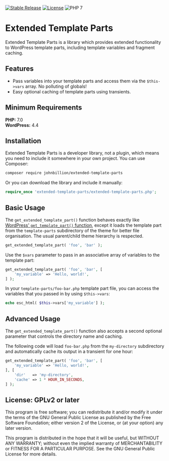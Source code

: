 [![Stable Release](https://img.shields.io/packagist/v/johnbillion/extended-template-parts.svg)](https://packagist.org/packages/johnbillion/extended-template-parts)
[![License](https://img.shields.io/badge/license-GPL_v2%2B-blue.svg)](https://github.com/johnbillion/extended-template-parts/blob/master/LICENSE)
![PHP 7](https://img.shields.io/badge/php-7-blue.svg)

# Extended Template Parts

Extended Template Parts is a library which provides extended functionality to WordPress template parts, including template variables and fragment caching.

## Features ##

 * Pass variables into your template parts and access them via the `$this->vars` array. No polluting of globals!
 * Easy optional caching of template parts using transients.

## Minimum Requirements ##

**PHP:** 7.0  
**WordPress:** 4.4  

## Installation ##

Extended Template Parts is a developer library, not a plugin, which means you need to include it somewhere in your own project.
You can use Composer:

```bash
composer require johnbillion/extended-template-parts
```

Or you can download the library and include it manually:

```php
require_once 'extended-template-parts/extended-template-parts.php';
```

## Basic Usage ##

The `get_extended_template_part()` function behaves exactly like [WordPress' `get_template_part()` function](https://developer.wordpress.org/reference/functions/get_template_part/), except it loads the template part from the `template-parts` subdirectory of the theme for better file organisation. The usual parent/child theme hierarchy is respected.

```php
get_extended_template_part( 'foo', 'bar' );
```

Use the `$vars` parameter to pass in an associative array of variables to the template part:

```php
get_extended_template_part( 'foo', 'bar', [
	'my_variable' => 'Hello, world!',
] );
```

In your `template-parts/foo-bar.php` template part file, you can access the variables that you passed in by using `$this->vars`:

```php
echo esc_html( $this->vars['my_variable'] );
```

## Advanced Usage ##

The `get_extended_template_part()` function also accepts a second optional parameter that controls the directory name and caching.

The following code will load `foo-bar.php` from the `my-directory` subdirectory and automatically cache its output in a transient for one hour:

```php
get_extended_template_part( 'foo', 'bar', [
	'my_variable' => 'Hello, world!',
], [
	'dir'   => 'my-directory',
	'cache' => 1 * HOUR_IN_SECONDS,
] );
```

## License: GPLv2 or later ##

This program is free software; you can redistribute it and/or modify
it under the terms of the GNU General Public License as published by
the Free Software Foundation; either version 2 of the License, or
(at your option) any later version.

This program is distributed in the hope that it will be useful,
but WITHOUT ANY WARRANTY; without even the implied warranty of
MERCHANTABILITY or FITNESS FOR A PARTICULAR PURPOSE.  See the
GNU General Public License for more details.
